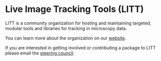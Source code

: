 # Live Image Tracking Tools (LITT)

LITT is a community organization for hosting and maintaining targeted, modular tools and libraries for tracking in microscopy data.

You can learn more about the organization on our [website](https://live-image-tracking-tools.github.io/). 

If you are interested in getting involved or contributing a package to LITT please email the [steering council](litt-steering-council@googlegroups.com). 
